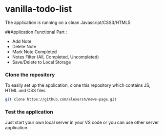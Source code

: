 # vanilla-todo-list

The application is running on a clean Javascript/CSS3/HTML5

##Application Functional Part :
- Add Note
- Delete Note
- Mark Note Completed
- Notes Filter (All, Completed, Uncompleted)
- Save/Delete to Local Storage

### Clone the repository
To easily set up the application, clone this repository which contains JS, HTML and CSS files

```bash
git clone https://github.com/alexersh/news-page.git
```

### Test the application
Just start your own local server in your VS code or you can use other server application
